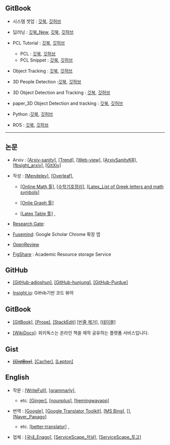 ## GitBook 

- 시스템 셋업 : [깃북](https://adioshun.gitbooks.io/system_setup/content/), [깃허브](https://github.com/adioshun/gitBook_SystemSetup)

- 딥러닝 : [깃북_New](https://adioshun.gitbook.io/deep-learning/), [깃북](https://legacy.gitbook.com/book/adioshun/deep_learning/content), [깃허브](https://github.com/adioshun/gitBook_Deeplearning)

- PCL Tutorial : [깃북](https://adioshun.gitbooks.io/pcl-tutorial/content/), [깃허브](https://github.com/adioshun/gitBook_Tutorial_PCL)
  - PCL : [깃북](https://adioshun.gitbooks.io/pcl/content/), [깃허브](https://github.com/adioshun/gitBook_PCL)
  - PCL Snippet : [깃북](https://adioshun.gitbooks.io/pcl_snippet/content/), [깃허브](https://github.com/adioshun/gitBook_PCL_Snippet)

- Object Tracking : [깃북](https://adioshun.gitbooks.io/object-tracking/content/), [깃허브](https://github.com/adioshun/gitBook_Object_Tracking)

- 3D People Detection :[깃북](https://adioshun.gitbooks.io/3d_people_detection/content/), [깃허브](https://github.com/adioshun/gitBook_3D_People_Detection)

- 3D Object Detection and Tracking : [깃북](https://adioshun.gitbooks.io/deep_drive/content/), [깃허브](https://github.com/adioshun/gitBook_DeepDrive)

- paper_3D Object Detection and tracking  : [깃북](https://adioshun.gitbooks.io/paper-3d-object-detection-and-tracking/content/), [깃허브](https://github.com/adioshun/gitPaper_3D_Object_Detection_and_Tracking)


- Python :[깃북](https://adioshun.gitbooks.io/python_snippet/content/), [깃허브](https://github.com/adioshun/gitBook_Python)


- ROS : [깃북](https://adioshun.gitbooks.io/ros_autoware/content/), [깃허브](https://github.com/adioshun/gitBook_ros_autoware)

---

## 논문

- Arxiv : [[Arxiv-sanity]](http://www.arxiv-sanity.com/), [[Trend]](http://trendingarxiv.smerity.com/ ), [[Web-view]](https://www.arxiv-vanity.com/), [[ArxivSanityKR]](https://www.facebook.com/ArxivSanityKR), [[fbsight_arxiv]](http://fbsight.com/c/arxiv/), [[GitXiv]](http://www.gitxiv.com/) 

- 작성 : [[Mendeley]](https://www.mendeley.com/library/), [[Overleaf]](https://www.overleaf.com/), 
  
  - [[Online Math 툴]](http://www.hostmath.com/), [[수학기호정리]](https://librewiki.net/wiki/%EC%88%98%ED%95%99_%EA%B8%B0%ED%98%B8),  [[Latex_List of Greek letters and math symbols]](https://ko.sharelatex.com/learn/List_of_Greek_letters_and_math_symbols)
  
  - [[Onlie Graph 툴]](https://www.desmos.com/calculator/auubsajefh)
  
  - [[Latex Table 툴]](http://www.tablesgenerator.com/) , 
 


- [Research Gate](https://www.researchgate.net/home): 

- [Fusemind](http://fusemind.org): Google Scholar Chrome 확장 앱

- [OpenReview](https://openreview.net/)

- [FigShare](https://figshare.com) : Academic Resource storage Service 

## GitHub  

- [[GitHub-adioshun]](https://github.com/adioshun), [[GitHub-hunjung]](https://github.com/hunjung-lim), [[GitHub-Purdue]](https://github.rcac.purdue.edu/lim231)

- [Insight.io](https://insight.io/account/projects): Githib기반 코드 뷰어

## GitBook 
- [[GitBook]](https://www.gitbook.com/@adioshun), [[Prose]](http://prose.io/#adioshun), [[StackEdit]](https://stackedit.io/app)
 [[빈줄 제거]](http://textmechanic.com/text-tools/basic-text-tools/addremove-line-breaks/), [[테이블]](http://truben.no/table/)
 
 - [[WikiDocs]](https://wikidocs.net/): 위키독스는 온라인 책을 제작 공유하는 플랫폼 서비스입니다.

## Gist 

- ~~[[GistBox]](https://app.gistboxapp.com/library/my-gists)~~, [[Cacher]](https://www.cacher.io/), [[Lepton]](https://github.com/hackjutsu/Lepton/releases)


## English 

- 작문 : [[WriteFull]](https://writefullapp.com), [[grammarly]](https://www.grammarly.com), 
  
  - etc. [[Ginger]](http://www.gingersoftware.com), [[nounplus]](https://www.nounplus.net), [[hemingwayapp]](http://www.hemingwayapp.com/)

- 번역 : [[Google]](https://translate.google.com/), [[Google Translator Toolkit]](https://translate.google.com/toolkit/list?hl=en#translations/active), [[MS Bing]](https://www.bing.com/translator), [[]](),  [[Naver_Papago]](https://papago.naver.com/)
  
  - etc. [[better-translator]](http://better-translator.com/?locale=ko) ,
  
- 업체 : [[국내_Enago]](https://www.enago.co.kr/academy/category/academic-writing/language-and-grammer/), [[ServiceScape_저널]](https://www.servicescape.com/editors/doctorword), [[ServiceScape_투고]](https://www.servicescape.com/editors/glassphoenix)
